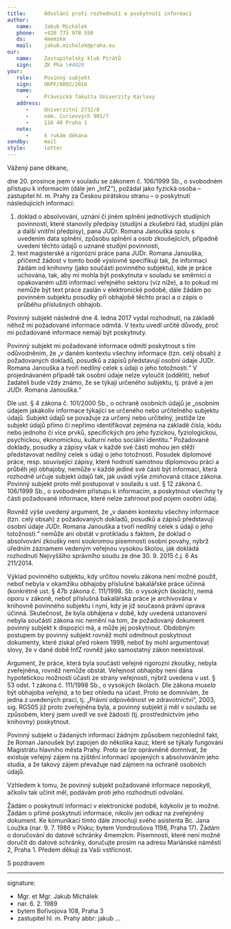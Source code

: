 ```yaml
---
title:      Odvolání proti rozhodnutí o poskytnutí informací
author:
   name:    Jakub Michálek
   phone:   +420 775 978 550
   ds:      4memzkm
   mail:    jakub.michalek@praha.eu
our:
   name:    Zastupitelský klub Pirátů
   sign:    ZK Pha \#4020
your:
   role:    Povinný subjekt
   sign:    UKPF/8092/2016
   name:    
      -     Právnická fakulta Univerzity Karlovy
   address:
      -     Univerzitní 2732/8
      -     nám. Curieových 901/7
      -     116 40 Praha 1
   note:
      -     k rukám děkana
sendby:     mail
style:      letter
---
```


Vážený pane děkane,

dne 20. prosince jsem v souladu se zákonem č. 106/1999 Sb., o svobodném přístupu k informacím (dále jen „InfZ“), požádal jako fyzická osoba – zastupitel hl. m. Prahy za Českou pirátskou stranu – o poskytnutí následujících informací:

1. doklad o absolvování, uznání či jiném splnění jednotlivých studijních povinností, které stanovily předpisy (studijní a zkušební řád, studijní plán a další vnitřní předpisy), pana JUDr. Romana Janouška spolu s uvedením data splnění, způsobu splnění a osob zkoušejících, případně uvedení těchto údajů o uznané studijní povinnosti,
2. text magisterské a rigorózní práce pana JUDr. Romana Janouška, přičemž žádost v tomto bodě výslovně specifikuji tak, že informaci žádám od knihovny (jako součásti povinného subjektu), kde je práce uchována, tak, aby mi mohla být poskytnuta v souladu se směrnicí o opakovaném užití informací veřejného sektoru (viz níže), a to pokud mi nemůže být text práce zaslán v elektronické podobě, dále žádám po povinném subjektu posudky při obhajobě těchto prací a o zápis o průběhu příslušných obhajob.

Povinný subjekt následně dne 4. ledna 2017 vydal rozhodnutí, na základě něhož mi požadované informace odmítá. V textu uvedl určité důvody, proč mi požadované informace nemají být poskytnuty. 

Povinný subjekt mi požadované informace odmítl poskytnout s tím odůvodněním, že „v daném kontextu všechny informace (tzn. celý obsah)
z požadovaných dokladů, posudků a zápisů představují osobní údaje JUDr. Romana Janouška a tvoří nedílný celek s údaji o jeho totožnosti.“ V projednávaném případě tak osobní údaje nelze vyloučit (oddělit), neboť žadateli bude vždy známo, že se týkají určeného subjektu, tj. právě a jen JUDr. Romana Janouška.“ 

Dle ust. § 4 zákona č. 101/2000 Sb., o ochraně osobních údajů je „osobním údajem jakákoliv informace týkající se určeného nebo určitelného subjektu údajů. Subjekt údajů se považuje za určený nebo určitelný, jestliže lze subjekt údajů přímo či nepřímo identifikovat zejména na základě čísla, kódu nebo jednoho či více prvků, specifických pro jeho fyzickou, fyziologickou, psychickou, ekonomickou, kulturní nebo sociální identitu.“ Požadované doklady, posudky a zápisy však v každé své části mohou jen stěží představovat nedílný celek s údaji o jeho totožnosti. Posudek diplomové práce, resp. související zápisy, které hodnotí samotnou diplomovou práci a průběh její obhajoby, nemůže v každé jediné své části být informací, která rozhodně určuje subjekt údajů tak, jak uvádí výše zmiňovaná citace zákona. Povinný subjekt proto měl postupovat v souladu s ust. § 12 zákona č. 106/1999 Sb., o svobodném přístupu k informacím, a poskytnout všechny ty části požadované informace, které nelze zahrnout pod pojem osobní údaj.

Rovněž výše uvedený argument, že „v daném kontextu všechny informace (tzn. celý obsah)
z požadovaných dokladů, posudků a zápisů představují osobní údaje JUDr. Romana Janouška a tvoří nedílný celek s údaji o jeho totožnosti.“ nemůže ani obstát v protikladu s faktem, že doklad o absolvování zkoušky není soukromou písemností osobní povahy, nýbrž úředním záznamem vedeným veřejnou vysokou školou, jak dokládá rozhodnutí Nejvyššího správního soudu ze dne 30. 9. 2015 č.j. 6 As 211/2014.

Výklad povinného subjektu, kdy určitou novelu zákona není možné použít, neboť nebyla v okamžiku obhajoby příslušné bakalářské práce účinná (konkrétně ust. § 47b zákona č. 111/1998. Sb. o vysokých školách), nemá oporu v zákoně, neboť příslušná bakalářská práce je archivována v knihovně povinného subjektu i nyní, kdy je již současná právní úprava účinná. Skutečnost, že byla obhájena v době, kdy uvedená ustanovení nebyla součástí zákona nic nemění na tom, že požadovaný dokument povinný subjekt k dispozici má, a může jej poskytnout. Obdobným postupem by povinný subjekt rovněž mohl odmítnout poskytnout dokumenty, které získal před rokem 1999, neboť by mohl argumentovat slovy, že v dané době InfZ rovněž jako samostatný zákon neexistoval. 

Argument, že práce, která byla součástí veřejné rigorozní zkoušky, nebyla zveřejněna, rovněž nemůže obstát. Veřejnost obhajoby není dána hypotetickou možností účasti ze strany veřejnosti, nýbrž uvedena v ust. § 53 odst. 1 zákona č. 111/1998 Sb., o vysokých školách. Dle zákona *musela* být obhajoba *veřejná*, a to bez ohledu na účast. Proto se domnívám, že jedna z uvedených prací, tj. „Právní odpovědnost ve zdravotnictví“, 2003, sig. RG505 již proto zveřejněna byla, a povinný subjekt ji měl v souladu se způsobem, který jsem uvedl ve své žádosti (tj. prostřednictvím jeho knihovny) poskytnout. 

Povinný subjekt u žádaných informací žádným způsobem nezohlednil fakt, že Roman Janoušek byl zapojen do několika kauz, které se týkaly fungování Magistrátu hlavního města Prahy. Proto se lze oprávněně domnívat, že existuje veřejný zájem na zjištění informací spojených s absolvováním jeho studia, a že takový zájem převažuje nad zájmem na ochraně osobních údajů.

Vzhledem k tomu, že povinný subjekt požadované informace neposkytl, ačkoliv tak učinit měl, podávám proti jeho rozhodnutí odvolání.

Žádám o poskytnutí informací v elektronické podobě, kdykoliv je to možné. Žádám o přímé poskytnutí informace, nikoliv jen odkaz na zveřejněný dokument. Ke komunikaci tímto dále zmocňuji svého asistenta Bc. Jana Loužka (nar. 9. 7. 1986 v Písku; bytem Vondroušova 1198, Praha 17). Žádám o doručování do datové schránky 4memzkm. Písemnosti, které není možné doručit do datové schránky, doručujte prosím na adresu Mariánské náměstí 2, Praha 1. Předem děkuji za Vaši vstřícnost.

S pozdravem

---
signature: 
  - Mgr. et Mgr. Jakub Michálek
  - nar. 6. 2. 1989
  - bytem Bořivojova 108, Praha 3
  - zastupitel hl. m. Prahy
abbr:       jakub
...

